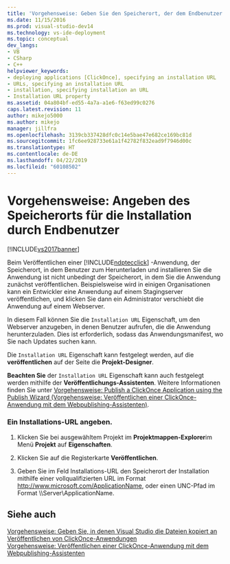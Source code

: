 ```yaml
---
title: 'Vorgehensweise: Geben Sie den Speicherort, der dem Endbenutzer aus installieren | Microsoft-Dokumentation'
ms.date: 11/15/2016
ms.prod: visual-studio-dev14
ms.technology: vs-ide-deployment
ms.topic: conceptual
dev_langs:
- VB
- CSharp
- C++
helpviewer_keywords:
- deploying applications [ClickOnce], specifying an installation URL
- URLs, specifying an installation URL
- installation, specifying installation an URL
- Installation URL property
ms.assetid: 04a804bf-ed55-4a7a-a1e6-f63ed99c0276
caps.latest.revision: 11
author: mikejo5000
ms.author: mikejo
manager: jillfra
ms.openlocfilehash: 3139cb337428dfc0c14e5bae47e682ce169bc81d
ms.sourcegitcommit: 1fc6ee928733e61a1f42782f832ead9f7946d00c
ms.translationtype: HT
ms.contentlocale: de-DE
ms.lasthandoff: 04/22/2019
ms.locfileid: "60108502"
---
```

# <a name="how-to-specify-the-location-where-end-users-will-install-from"></a>Vorgehensweise: Angeben des Speicherorts für die Installation durch Endbenutzer
[!INCLUDE[vs2017banner](../includes/vs2017banner.md)]

Beim Veröffentlichen einer [!INCLUDE[ndptecclick](../includes/ndptecclick-md.md)] -Anwendung, der Speicherort, in dem Benutzer zum Herunterladen und installieren Sie die Anwendung ist nicht unbedingt der Speicherort, in dem Sie die Anwendung zunächst veröffentlichen. Beispielsweise wird in einigen Organisationen kann ein Entwickler eine Anwendung auf einem Stagingserver veröffentlichen, und klicken Sie dann ein Administrator verschiebt die Anwendung auf einem Webserver.  
  
 In diesem Fall können Sie die `Installation URL` Eigenschaft, um den Webserver anzugeben, in denen Benutzer aufrufen, die die Anwendung herunterzuladen. Dies ist erforderlich, sodass das Anwendungsmanifest, wo Sie nach Updates suchen kann.  
  
 Die `Installation URL` Eigenschaft kann festgelegt werden, auf die **veröffentlichen** auf der Seite die **Projekt-Designer**.  
  
 **Beachten Sie** der `Installation URL` Eigenschaft kann auch festgelegt werden mithilfe der **Veröffentlichungs-Assistenten**. Weitere Informationen finden Sie unter [Vorgehensweise: Publish a ClickOnce Application using the Publish Wizard (Vorgehensweise: Veröffentlichen einer ClickOnce-Anwendung mit dem Webpublishing-Assistenten)](../deployment/how-to-publish-a-clickonce-application-using-the-publish-wizard.md).  
  
### <a name="to-specify-an-installation-url"></a>Ein Installations-URL angeben.  
  
1. Klicken Sie bei ausgewähltem Projekt im **Projektmappen-Explorer**im Menü **Projekt** auf **Eigenschaften**.  
  
2. Klicken Sie auf die Registerkarte **Veröffentlichen**.  
  
3. Geben Sie im Feld Installations-URL den Speicherort der Installation mithilfe einer vollqualifizierten URL im Format http://www.microsoft.com/ApplicationName, oder einen UNC-Pfad im Format \\\Server\ApplicationName.  
  
## <a name="see-also"></a>Siehe auch  
 [Vorgehensweise: Geben Sie, in denen Visual Studio die Dateien kopiert an](../deployment/how-to-specify-where-visual-studio-copies-the-files.md)   
 [Veröffentlichen von ClickOnce-Anwendungen](../deployment/publishing-clickonce-applications.md)   
 [Vorgehensweise: Veröffentlichen einer ClickOnce-Anwendung mit dem Webpublishing-Assistenten](../deployment/how-to-publish-a-clickonce-application-using-the-publish-wizard.md)
